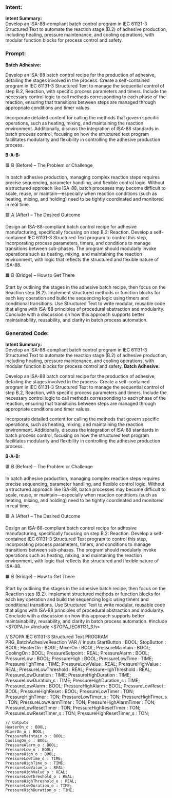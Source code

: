 ### Intent:
**Intent Summary:**  
Develop an ISA-88-compliant batch control program in IEC 61131-3 Structured Text to automate the reaction stage (B.2) of adhesive production, including heating, pressure maintenance, and cooling operations, with modular function blocks for process control and safety.

### Prompt:
**Batch Adhesive:**

Develop an ISA-88 batch control recipe for the production of adhesive, detailing the stages involved in the process. Create a self-contained program in IEC 61131-3 Structured Text to manage the sequential control of step B.2, Reaction, with specific process parameters and timers. Include the necessary control logic to call methods corresponding to each phase of the reaction, ensuring that transitions between steps are managed through appropriate conditions and timer values.

Incorporate detailed content for calling the methods that govern specific operations, such as heating, mixing, and maintaining the reaction environment. Additionally, discuss the integration of ISA-88 standards in batch process control, focusing on how the structured text program facilitates modularity and flexibility in controlling the adhesive production process.

**B-A-B:**

🟥 B (Before) – The Problem or Challenge

In batch adhesive production, managing complex reaction steps requires precise sequencing, parameter handling, and flexible control logic. Without a structured approach like ISA-88, batch processes may become difficult to scale, reuse, or maintain—especially when reaction conditions (such as heating, mixing, and holding) need to be tightly coordinated and monitored in real time.

🟩 A (After) – The Desired Outcome

Design an ISA-88-compliant batch control recipe for adhesive manufacturing, specifically focusing on step B.2: Reaction. Develop a self-contained IEC 61131-3 Structured Text program to control this step, incorporating process parameters, timers, and conditions to manage transitions between sub-phases. The program should modularly invoke operations such as heating, mixing, and maintaining the reaction environment, with logic that reflects the structured and flexible nature of ISA-88.

🟧 B (Bridge) – How to Get There

Start by outlining the stages in the adhesive batch recipe, then focus on the Reaction step (B.2). Implement structured methods or function blocks for each key operation and build the sequencing logic using timers and conditional transitions. Use Structured Text to write modular, reusable code that aligns with ISA-88 principles of procedural abstraction and modularity. Conclude with a discussion on how this approach supports better maintainability, reusability, and clarity in batch process automation.

### Generated Code:
**Intent Summary:**  
Develop an ISA-88-compliant batch control program in IEC 61131-3 Structured Text to automate the reaction stage (B.2) of adhesive production, including heating, pressure maintenance, and cooling operations, with modular function blocks for process control and safety.
**Batch Adhesive:**

Develop an ISA-88 batch control recipe for the production of adhesive, detailing the stages involved in the process. Create a self-contained program in IEC 61131-3 Structured Text to manage the sequential control of step B.2, Reaction, with specific process parameters and timers. Include the necessary control logic to call methods corresponding to each phase of the reaction, ensuring that transitions between steps are managed through appropriate conditions and timer values.

Incorporate detailed content for calling the methods that govern specific operations, such as heating, mixing, and maintaining the reaction environment. Additionally, discuss the integration of ISA-88 standards in batch process control, focusing on how the structured text program facilitates modularity and flexibility in controlling the adhesive production process.

**B-A-B:**

🟥 B (Before) – The Problem or Challenge

In batch adhesive production, managing complex reaction steps requires precise sequencing, parameter handling, and flexible control logic. Without a structured approach like ISA-88, batch processes may become difficult to scale, reuse, or maintain—especially when reaction conditions (such as heating, mixing, and holding) need to be tightly coordinated and monitored in real time.

🟩 A (After) – The Desired Outcome

Design an ISA-88-compliant batch control recipe for adhesive manufacturing, specifically focusing on step B.2: Reaction. Develop a self-contained IEC 61131-3 Structured Text program to control this step, incorporating process parameters, timers, and conditions to manage transitions between sub-phases. The program should modularly invoke operations such as heating, mixing, and maintaining the reaction environment, with logic that reflects the structured and flexible nature of ISA-88.

🟧 B (Bridge) – How to Get There

Start by outlining the stages in the adhesive batch recipe, then focus on the Reaction step (B.2). Implement structured methods or function blocks for each key operation and build the sequencing logic using timers and conditional transitions. Use Structured Text to write modular, reusable code that aligns with ISA-88 principles of procedural abstraction and modularity. Conclude with a discussion on how this approach supports better maintainability, reusability, and clarity in batch process automation.
#include <S7OPA.h>
#include <S7OPA_IEC61131_3.h>

// S7OPA IEC 61131-3 Structured Text
PROGRAM PRG_BatchAdhesiveReaction
VAR
    // Inputs
    StartButton : BOOL;
    StopButton : BOOL;
    HeaterOn : BOOL;
    MixerOn : BOOL;
    PressureMaintain : BOOL;
    CoolingOn : BOOL;
    PressureSetpoint : REAL;
    PressureAlarm : BOOL;
    PressureLow : BOOL;
    PressureHigh : BOOL;
    PressureLowTime : TIME;
    PressureHighTime : TIME;
    PressureLowValue : REAL;
    PressureHighValue : REAL;
    PressureLowThreshold : REAL;
    PressureHighThreshold : REAL;
    PressureLowDuration : TIME;
    PressureHighDuration : TIME;
    PressureLowDuration_s : TIME;
    PressureHighDuration_s : TIME;
    PressureLowAlarm : BOOL;
    PressureHighAlarm : BOOL;
    PressureLowReset : BOOL;
    PressureHighReset : BOOL;
    PressureLowTimer : TON;
    PressureHighTimer : TON;
    PressureLowTimer_s : TON;
    PressureHighTimer_s : TON;
    PressureLowAlarmTimer : TON;
    PressureHighAlarmTimer : TON;
    PressureLowResetTimer : TON;
    PressureHighResetTimer : TON;
    PressureLowResetTimer_s : TON;
    PressureHighResetTimer_s : TON;

    // Outputs
    HeaterOn_o : BOOL;
    MixerOn_o : BOOL;
    PressureMaintain_o : BOOL;
    CoolingOn_o : BOOL;
    PressureAlarm_o : BOOL;
    PressureLow_o : BOOL;
    PressureHigh_o : BOOL;
    PressureLowTime_o : TIME;
    PressureHighTime_o : TIME;
    PressureLowValue_o : REAL;
    PressureHighValue_o : REAL;
    PressureLowThreshold_o : REAL;
    PressureHighThreshold_o : REAL;
    PressureLowDuration_o : TIME;
    PressureHighDuration_o : TIME;
